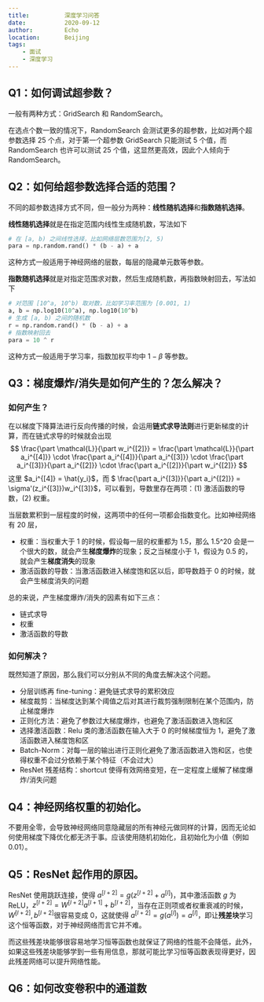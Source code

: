 ```yaml
---
title:          深度学习问答
date:           2020-09-12
author:         Echo
location:       Beijing 
tags: 
    - 面试
    - 深度学习
---
```


## Q1：如何调试超参数？

一般有两种方式：GridSearch 和 RandomSearch。

在选点个数一致的情况下，RandomSearch 会测试更多的超参数，比如对两个超参数选择 25 个点，对于第一个超参数 GridSearch 只能测试 5 个值，而 RandomSearch 也许可以测试 25 个值，这显然更高效，因此个人倾向于 RandomSearch。

## Q2：如何给超参数选择合适的范围？

不同的超参数选择方式不同，但一般分为两种：**线性随机选择**和**指数随机选择**。

**线性随机选择**就是在指定范围内线性生成随机数，写法如下

```Python
# 在 [a, b) 之间线性选择，比如网络层数范围为[2, 5)
para = np.random.rand() * (b - a) + a 
```

这种方式一般适用于神经网络的层数，每层的隐藏单元数等参数。

**指数随机选择**就是对指定范围求对数，然后生成随机数，再指数映射回去，写法如下

```Python
# 对范围 [10^a, 10^b) 取对数，比如学习率范围为 [0.001, 1)
a, b = np.log10(10^a), np.log10(10^b)
# 生成 [a, b) 之间的随机数
r = np.random.rand() * (b - a) + a
# 指数映射回去
para = 10 ^ r
```

这种方式一般适用于学习率，指数加权平均中 $1 - \beta$ 等参数。

## Q3：梯度爆炸/消失是如何产生的？怎么解决？

### 如何产生？
在以梯度下降算法进行反向传播的时候，会运用**链式求导法则**进行更新梯度的计算，而在链式求导的时候就会出现
$$
\frac{\part \mathcal{L}}{\part w_i^{[2]}} = \frac{\part \mathcal{L}}{\part a_i^{[4]}} \cdot \frac{\part a_i^{[4]}}{\part a_i^{[3]}} \cdot \frac{\part a_i^{[3]}}{\part a_i^{[2]}} \cdot \frac{\part a_i^{[2]}}{\part w_i^{[2]}}
$$
这里 $a_i^{[4]} = \hat{y_i}$，而 $ \frac{\part a_i^{[3]}}{\part a_i^{[2]}} = \sigma'(z_i^{[3]})w_i^{[3]}$，可以看到，导数里存在两项：(1) 激活函数的导数，(2) 权重。

当层数累积到一层程度的时候，这两项中的任何一项都会指数变化。比如神经网络有 20 层，
* 权重：当权重大于 1 的时候，假设每一层的权重都为 1.5，那么 1.5^20 会是一个很大的数，就会产生**梯度爆炸**的现象；反之当梯度小于 1，假设为 0.5 的，就会产生**梯度消失**的现象
* 激活函数的导数：当激活函数进入梯度饱和区以后，即导数趋于 0 的时候，就会产生梯度消失的问题

总的来说，产生梯度爆炸/消失的因素有如下三点：
* 链式求导
* 权重
* 激活函数的导数

### 如何解决？

既然知道了原因，那么我们可以分别从不同的角度去解决这个问题。

* 分层训练再 fine-tuning：避免链式求导的累积效应
* 梯度裁剪：当梯度达到某个阈值之后对其进行裁剪强制限制在某个范围内，防止梯度爆炸
* 正则化方法：避免了参数过大梯度爆炸，也避免了激活函数进入饱和区
* 选择激活函数：Relu 类的激活函数在输入大于 0 的时候梯度恒为 1，避免了激活函数进入梯度饱和区
* Batch-Norm：对每一层的输出进行正则化避免了激活函数进入饱和区，也使得权重不会过分依赖于某个特征（不会过大）
* ResNet 残差结构：shortcut 使得有效网络变短，在一定程度上缓解了梯度爆炸/消失问题

## Q4：神经网络权重的初始化。

不要用全零，会导致神经网络同意隐藏层的所有神经元做同样的计算，因而无论如何使用梯度下降优化都无济于事。应该使用随机初始化，且初始化为小值（例如 0.01）。

## Q5：ResNet 起作用的原因。

ResNet 使用跳跃连接，使得 $a^{[l+2]} = g(z^{[l+2]} + a^{[l]})$，其中激活函数 $g$ 为 ReLU，$z^{[l+2]} = W^{[l+2]}a^{[l+1]} + b^{[l+2]}$，当存在正则项或者权重衰减的时候，$W^{[l+2]}, b^{[l+2]}$很容易变成 0，这就使得 $a^{[l+2]} = g(a^{[l]}) = a^{[l]}$，即让**残差块**学习这个恒等函数，对于神经网络而言它并不难。

而这些残差块能够很容易地学习恒等函数也就保证了网络的性能不会降低，此外，如果这些残差块能够学到一些有用信息，那就可能比学习恒等函数表现得更好，因此残差网络可以提升网络性能。

## Q6：如何改变卷积中的通道数
